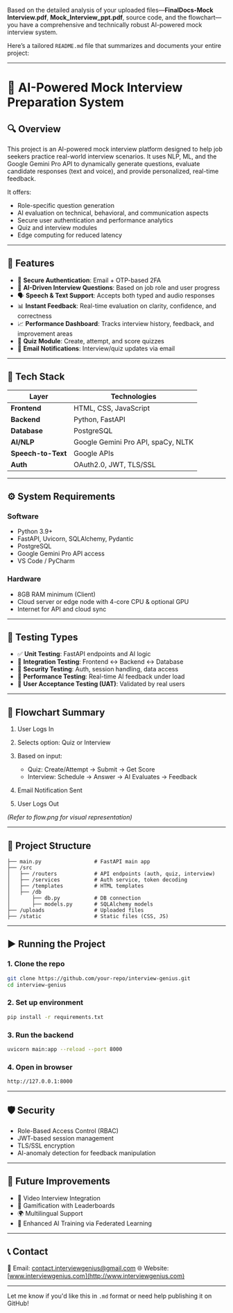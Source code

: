 Based on the detailed analysis of your uploaded files—**FinalDocs-Mock Interview\.pdf**, **Mock\_Interview\_ppt.pdf**, source code, and the flowchart—you have a comprehensive and technically robust AI-powered mock interview system.

Here’s a tailored `README.md` file that summarizes and documents your entire project:

---

# 💼 AI-Powered Mock Interview Preparation System

## 🔍 Overview

This project is an AI-powered mock interview platform designed to help job seekers practice real-world interview scenarios. It uses NLP, ML, and the Google Gemini Pro API to dynamically generate questions, evaluate candidate responses (text and voice), and provide personalized, real-time feedback.

It offers:

* Role-specific question generation
* AI evaluation on technical, behavioral, and communication aspects
* Secure user authentication and performance analytics
* Quiz and interview modules
* Edge computing for reduced latency

---

## 📌 Features

* 🔐 **Secure Authentication**: Email + OTP-based 2FA
* 🧠 **AI-Driven Interview Questions**: Based on job role and user progress
* 🗣 **Speech & Text Support**: Accepts both typed and audio responses
* 📊 **Instant Feedback**: Real-time evaluation on clarity, confidence, and correctness
* 📈 **Performance Dashboard**: Tracks interview history, feedback, and improvement areas
* 📝 **Quiz Module**: Create, attempt, and score quizzes
* 📧 **Email Notifications**: Interview/quiz updates via email

---

## 🧱 Tech Stack

| Layer              | Technologies                       |
| ------------------ | ---------------------------------- |
| **Frontend**       | HTML, CSS, JavaScript              |
| **Backend**        | Python, FastAPI                    |
| **Database**       | PostgreSQL                         |
| **AI/NLP**         | Google Gemini Pro API, spaCy, NLTK |
| **Speech-to-Text** | Google APIs                        |
| **Auth**           | OAuth2.0, JWT, TLS/SSL             |

---

## ⚙️ System Requirements

### Software

* Python 3.9+
* FastAPI, Uvicorn, SQLAlchemy, Pydantic
* PostgreSQL
* Google Gemini Pro API access
* VS Code / PyCharm

### Hardware

* 8GB RAM minimum (Client)
* Cloud server or edge node with 4-core CPU & optional GPU
* Internet for API and cloud sync

---

## 🧪 Testing Types

* ✅ **Unit Testing**: FastAPI endpoints and AI logic
* 🔗 **Integration Testing**: Frontend ↔ Backend ↔ Database
* 🔐 **Security Testing**: Auth, session handling, data access
* 🚀 **Performance Testing**: Real-time AI feedback under load
* 👥 **User Acceptance Testing (UAT)**: Validated by real users

---

## 🔄 Flowchart Summary

1. User Logs In
2. Selects option: Quiz or Interview
3. Based on input:

   * Quiz: Create/Attempt → Submit → Get Score
   * Interview: Schedule → Answer → AI Evaluates → Feedback
4. Email Notification Sent
5. User Logs Out

*(Refer to flow\.png for visual representation)*

---

## 📂 Project Structure

```
├── main.py                 # FastAPI main app
├── /src
│   ├── /routers            # API endpoints (auth, quiz, interview)
│   ├── /services           # Auth service, token decoding
│   ├── /templates          # HTML templates
│   ├── /db
│       ├── db.py           # DB connection
│       ├── models.py       # SQLAlchemy models
├── /uploads                # Uploaded files
├── /static                 # Static files (CSS, JS)
```

---

## ▶️ Running the Project

### 1. Clone the repo

```bash
git clone https://github.com/your-repo/interview-genius.git
cd interview-genius
```

### 2. Set up environment

```bash
pip install -r requirements.txt
```

### 3. Run the backend

```bash
uvicorn main:app --reload --port 8000
```

### 4. Open in browser

```bash
http://127.0.0.1:8000
```

---

## 🛡 Security

* Role-Based Access Control (RBAC)
* JWT-based session management
* TLS/SSL encryption
* AI-anomaly detection for feedback manipulation

---

## 🚀 Future Improvements

* 🎥 Video Interview Integration
* 🧩 Gamification with Leaderboards
* 🌍 Multilingual Support
* 🤖 Enhanced AI Training via Federated Learning

---

## 📞 Contact

📧 Email: [contact.interviewgenius@gmail.com](mailto:contact.interviewgenius@gmail.com)
🌐 Website: [www.interviewgenius.com](http://www.interviewgenius.com)

---

Let me know if you'd like this in `.md` format or need help publishing it on GitHub!
